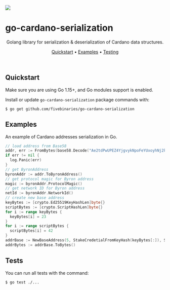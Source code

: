 <a href="https://fivebinaries.com/"><img src="https://img.shields.io/badge/made%20by-Five%20Binaries-darkviolet.svg?style=flat-square" /></a>

# go-cardano-serialization

<p align="center">Golang library for serialization &amp; deserialization of Cardano data structures.</a>
<br>

<p align="center">
  <a href="#quickstart">Quickstart</a> •
  <a href="#examples">Examples</a> •
  <a href="#tests">Testing</a>
</p>
<br>

## Quickstart
Make sure you are using Go 1.15+, and Go modules support is enabled.

Install or update `go-cardano-serialization` package commands with:
   
```console
$ go get github.com/fivebinaries/go-cardano-serialization
```

## Examples

An example of Cardano addresses serialization in Go.

```go
// load address from Base58
addr, err := FromBytes(base58.Decode("Ae2tdPwUPEZ4YjgvykNpoFeYUxoyhNj2kg8KfKWN2FizsSpLUPv68MpTVDo"))
if err != nil {
  log.Panic(err)
}
// get ByronAddress
byronAddr := addr.ToByronAddress()
// get protocol magic for Byron address
magic := byronAddr.ProtocolMagic() 
// get network ID for Byron address
netId := byronAddr.NetworkId() 
// create new base address
keyBytes := [crypto.Ed25519KeyHashLen]byte{}
scriptBytes := [crypto.ScriptHashLen]byte{}
for i := range keyBytes {
  keyBytes[i] = 23
}
for i := range scriptBytes {
  scriptBytes[i] = 42
}
addrBase := NewBaseAddress(5, StakeCredetialFromKeyHash(keyBytes[:]), StakeCredetialFromScriptHash(scriptBytes[:]))
addrBytes := addrBase.ToBytes()
```
   
## Tests
You can run all tests with the command:

```console
$ go test ./...
```
